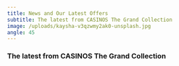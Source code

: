 ```yaml
---
title: News and Our Latest Offers
subtitle: The latest from CASINOS The Grand Collection
image: /uploads/kaysha-v3qzwmy2ak0-unsplash.jpg
angle: 45
---
```

### The latest from CASINOS The Grand Collection
